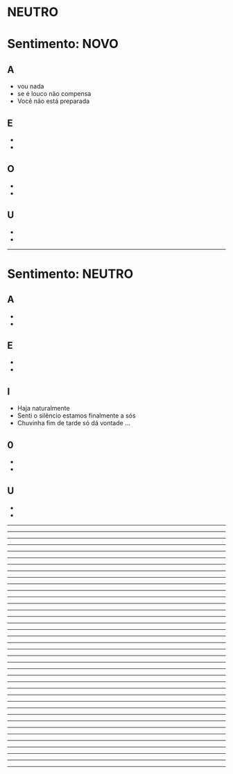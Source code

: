 # NEUTRO

# Sentimento: NOVO

## A
* vou nada
* se é louco não compensa
* Você não está preparada

## E
*
*

## O
*
*

## U
*
*

---

# Sentimento: NEUTRO

## A
*
*

## E
*
*

## I
* Haja naturalmente
* Senti o silêncio estamos finalmente a sós 
* Chuvinha fim de tarde só dá vontade ...

## 0
*
*

## U
*
*

---


---

---


---

---


---

---


---

---


---

---


---

---


---

---


---

---


---

---


---

---


---

---


---

---


---

---


---

---


---

---


---

---


---

---


---

---


---